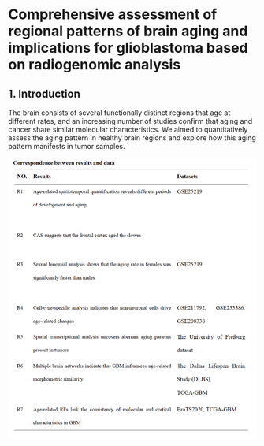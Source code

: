 # Comprehensive assessment of regional patterns of brain aging and implications for glioblastoma based on radiogenomic analysis

## 1. Introduction

 The brain consists of several functionally distinct regions  that age at different rates, and an increasing number of studies  confirm that aging and cancer share similar molecular characteristics. We aimed to quantitatively assess the aging pattern in  healthy brain regions and explore how this aging pattern manifests in tumor samples.




![Data](figures/Data.png)


